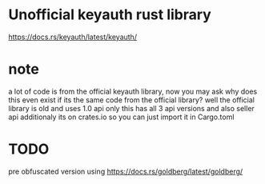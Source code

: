# Unofficial keyauth rust library
https://docs.rs/keyauth/latest/keyauth/

# note
a lot of code is from the official keyauth library,
now you may ask why does this even exist if its the same code from the official library?
well the official library is old and uses 1.0 api only this has all 3 api versions and also seller api additionaly its on crates.io so you can just import it in Cargo.toml

# TODO
pre obfuscated version using https://docs.rs/goldberg/latest/goldberg/